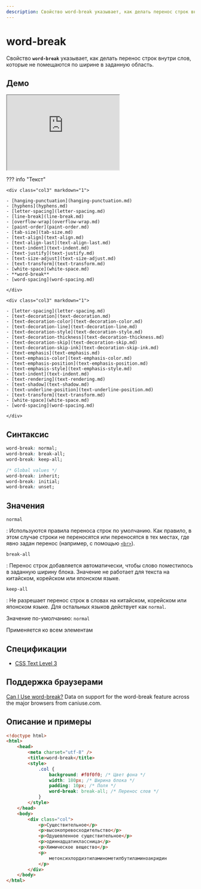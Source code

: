 ```yaml
---
description: Свойство word-break указывает, как делать перенос строк внутри слов, которые не помещаются по ширине в заданную область
---
```


# word-break

Свойство **`word-break`** указывает, как делать перенос строк внутри слов, которые не помещаются по ширине в заданную область.

## Демо

<iframe class="interactive is-default-height" height="200" src="https://interactive-examples.mdn.mozilla.net/pages/css/word-break.html" title="MDN Web Docs Interactive Example" loading="lazy" data-readystate="complete"></iframe>

??? info "Текст"

    <div class="col3" markdown="1">

    - [hanging-punctuation](hanging-punctuation.md)
    - [hyphens](hyphens.md)
    - [letter-spacing](letter-spacing.md)
    - [line-break](line-break.md)
    - [overflow-wrap](overflow-wrap.md)
    - [paint-order](paint-order.md)
    - [tab-size](tab-size.md)
    - [text-align](text-align.md)
    - [text-align-last](text-align-last.md)
    - [text-indent](text-indent.md)
    - [text-justify](text-justify.md)
    - [text-size-adjust](text-size-adjust.md)
    - [text-transform](text-transform.md)
    - [white-space](white-space.md)
    - **word-break**
    - [word-spacing](word-spacing.md)

    </div>

    <div class="col3" markdown="1">

    - [letter-spacing](letter-spacing.md)
    - [text-decoration](text-decoration.md)
    - [text-decoration-color](text-decoration-color.md)
    - [text-decoration-line](text-decoration-line.md)
    - [text-decoration-style](text-decoration-style.md)
    - [text-decoration-thickness](text-decoration-thickness.md)
    - [text-decoration-skip](text-decoration-skip.md)
    - [text-decoration-skip-ink](text-decoration-skip-ink.md)
    - [text-emphasis](text-emphasis.md)
    - [text-emphasis-color](text-emphasis-color.md)
    - [text-emphasis-position](text-emphasis-position.md)
    - [text-emphasis-style](text-emphasis-style.md)
    - [text-indent](text-indent.md)
    - [text-rendering](text-rendering.md)
    - [text-shadow](text-shadow.md)
    - [text-underline-position](text-underline-position.md)
    - [text-transform](text-transform.md)
    - [white-space](white-space.md)
    - [word-spacing](word-spacing.md)

    </div>

## Синтаксис

```css
word-break: normal;
word-break: break-all;
word-break: keep-all;

/* Global values */
word-break: inherit;
word-break: initial;
word-break: unset;
```

## Значения

`normal`

: Используются правила переноса строк по умолчанию. Как правило, в этом случае строки не переносятся или переносятся в тех местах, где явно задан перенос (например, с помощью [`<br>`](../html/br.md)).

`break-all`

: Перенос строк добавляется автоматически, чтобы слово поместилось в заданную ширину блока. Значение не работает для текста на китайском, корейском или японском языке.

`keep-all`

: Не разрешает перенос строк в словах на китайском, корейском или японском языке. Для остальных языков действует как `normal`.

Значение по-умолчанию: `normal`

Применяется ко всем элементам

## Спецификации

-   [CSS Text Level 3](http://dev.w3.org/csswg/css3-text/#word-break)

## Поддержка браузерами

<p class="ciu_embed" data-feature="word-break" data-periods="future_1,current,past_1,past_2">
  <a href="http://caniuse.com/#feat=word-break">Can I Use word-break?</a> Data on support for the word-break feature across the major browsers from caniuse.com.
</p>

## Описание и примеры

```html
<!doctype html>
<html>
    <head>
        <meta charset="utf-8" />
        <title>word-break</title>
        <style>
            .col {
                background: #f0f0f0; /* Цвет фона */
                width: 180px; /* Ширина блока */
                padding: 10px; /* Поля */
                word-break: break-all; /* Перенос слов */
            }
        </style>
    </head>
    <body>
        <div class="col">
            <p>Cуществительное</p>
            <p>высокопревосходительство</p>
            <p>Одушевленное существительное</p>
            <p>одиннадцатиклассница</p>
            <p>Химическое вещество</p>
            <p>
                метоксихлордиэтиламинометилбутиламиноакридин
            </p>
        </div>
    </body>
</html>
```
